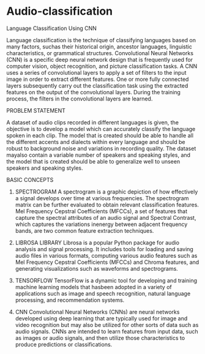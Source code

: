 # Audio-classification
Language Classification Using CNN

Language classification is the technique of classifying languages based on many factors, suchas their historical origin, ancestor languages, linguistic characteristics, or grammatical structures. Convolutional Neural Networks (CNN) is a specific deep neural network design that is frequently used for computer vision, object recognition, and picture classification tasks. A CNN uses a series of convolutional layers to apply a set of filters to the input image in order to extract different features. One or more fully connected layers subsequently carry out the classification task using the extracted features on the output of the convolutional layers. During the training process, the filters in the convolutional layers are learned.

PROBLEM STATEMENT

A dataset of audio clips recorded in different languages is given, the objective is to develop a model which can accurately classify the language spoken in each clip. The model that is created should be able to handle all the different accents and dialects within every language and should be robust to background noise and variations in recording quality. The dataset mayalso contain a variable number of speakers and speaking styles, and the model that is created should be able to generalize well to unseen speakers and speaking styles.

BASIC CONCEPTS

1. SPECTROGRAM
A spectrogram is a graphic depiction of how effectively a signal develops over time at various frequencies. The spectrogram matrix can be further evaluated to obtain relevant classification features. Mel Frequency Cepstral Coefficients (MFCCs), a set of features that capture the spectral attributes of an audio signal and Spectral Contrast, which captures the variations inenergy between adjacent frequency bands, are two common feature extraction techniques.

2. LIBROSA LIBRARY
Librosa is a popular Python package for audio analysis and signal processing. It includes tools for loading and saving audio files in various formats, computing various audio features such as Mel Frequency Cepstral Coefficients (MFCCs) and Chroma features, and generating visualizations such as waveforms and spectrograms. 

3. TENSORFLOW
TensorFlow is a dynamic tool for developing and training machine learning models that hasbeen adopted in a variety of applications such as image and speech recognition, natural language processing, and recommendation systems.

4. CNN
Convolutional Neural Networks (CNNs) are neural networks developed using deep learning that are typically used for image and video recognition but may also be utilized for other sorts of data such as audio signals. CNNs are intended to learn features from input data, such as images or audio signals, and then utilize those characteristics to produce predictions or classifications.



